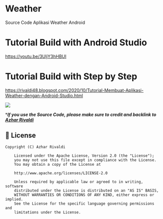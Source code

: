 # Weather
Source Code Aplikasi Weather Android

# Tutorial Build with Android Studio
https://youtu.be/3UljY3hHBUI

# Tutorial Build with Step by Step
https://rivaldi48.blogspot.com/2020/10/Tutorial-Membuat-Aplikasi-Weather-dengan-Android-Studio.html

<img src="https://1.bp.blogspot.com/-ZlQ2slkTOLY/X4EywvMWMwI/AAAAAAAAHnQ/HOvQ0KvEUVcpr2HUOCvCx0MTZrJFHsC5ACLcBGAsYHQ/s2048/Tutorial%2BMembuat%2BAplikasi%2BWeather.png" data-canonical-src="https://1.bp.blogspot.com/-ZlQ2slkTOLY/X4EywvMWMwI/AAAAAAAAHnQ/HOvQ0KvEUVcpr2HUOCvCx0MTZrJFHsC5ACLcBGAsYHQ/s2048/Tutorial%2BMembuat%2BAplikasi%2BWeather.png" style="max-width:100%;">

****If you use the Source Code, please make sure to credit and backlink to [Azhar Rivaldi](https://rivaldi48.blogspot.com/)***

## 📄 License

```
Copyright (C) Azhar Rivaldi

    Licensed under the Apache License, Version 2.0 (the "License");
    you may not use this file except in compliance with the License.
    You may obtain a copy of the License at

    http://www.apache.org/licenses/LICENSE-2.0

    Unless required by applicable law or agreed to in writing, software
    distributed under the License is distributed on an "AS IS" BASIS,
    WITHOUT WARRANTIES OR CONDITIONS OF ANY KIND, either express or implied.
    See the License for the specific language governing permissions and
    limitations under the License.

```
